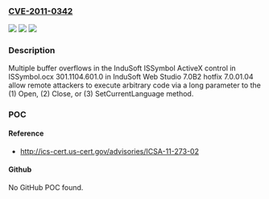 ### [CVE-2011-0342](https://cve.mitre.org/cgi-bin/cvename.cgi?name=CVE-2011-0342)
![](https://img.shields.io/static/v1?label=Product&message=n%2Fa&color=blue)
![](https://img.shields.io/static/v1?label=Version&message=n%2Fa&color=blue)
![](https://img.shields.io/static/v1?label=Vulnerability&message=n%2Fa&color=brighgreen)

### Description

Multiple buffer overflows in the InduSoft ISSymbol ActiveX control in ISSymbol.ocx 301.1104.601.0 in InduSoft Web Studio 7.0B2 hotfix 7.0.01.04 allow remote attackers to execute arbitrary code via a long parameter to the (1) Open, (2) Close, or (3) SetCurrentLanguage method.

### POC

#### Reference
- http://ics-cert.us-cert.gov/advisories/ICSA-11-273-02

#### Github
No GitHub POC found.

